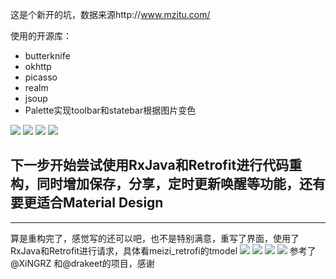 这是个新开的坑，数据来源http://www.mzitu.com/

使用的开源库：
* butterknife
* okhttp
* picasso
* realm
* jsoup 
* Palette实现toolbar和statebar根据图片变色

![](https://github.com/70kg/Meizi/blob/master/screenshots/meizi_1.png)
![](https://github.com/70kg/Meizi/blob/master/screenshots/meizi_2.png)
![](https://github.com/70kg/Meizi/blob/master/screenshots/meizi_3.png)
![](https://github.com/70kg/Meizi/blob/master/screenshots/meizi_4.png)

下一步开始尝试使用RxJava和Retrofit进行代码重构，同时增加保存，分享，定时更新唤醒等功能，还有要更适合Material Design
---
---
算是重构完了，感觉写的还可以吧，也不是特别满意，重写了界面，使用了RxJava和Retrofit进行请求，具体看meizi_retrofi的tmodel
![](https://github.com/70kg/Meizi/blob/master/screenshots/meizi_21.png)
![](https://github.com/70kg/Meizi/blob/master/screenshots/meizi_22.png)
![](https://github.com/70kg/Meizi/blob/master/screenshots/meizi_23.png)
![](https://github.com/70kg/Meizi/blob/master/screenshots/meizi_24.png)
参考了@XiNGRZ 和@drakeet的项目，感谢
